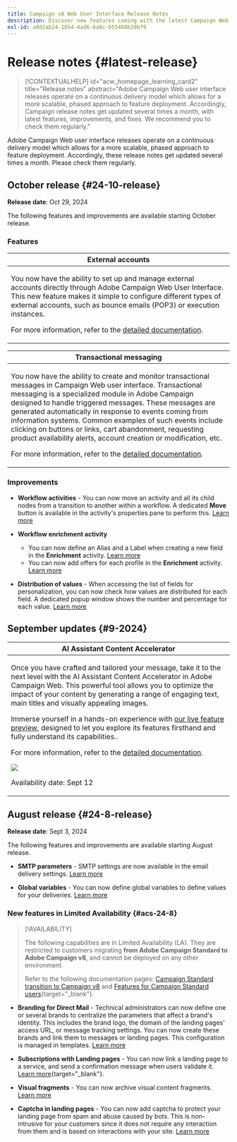 ```yaml
---
title: Campaign v8 Web User Interface Release Notes
description: Discover new features coming with the latest Campaign Web User Interface release
exl-id: a0d2ab24-1854-4ad6-8a8c-b55488b20bf9
---
```

# Release notes {#latest-release}

>[!CONTEXTUALHELP]
>id="acw_homepage_learning_card2"
>title="Release notes"
>abstract="Adobe Campaign Web user interface releases operate on a continuous delivery model which allows for a more scalable, phased approach to feature deployment. Accordingly, Campaign release notes get updated several times a month, with latest features, improvements, and fixes. We recommend you to check them regularly."

Adobe Campaign Web user interface releases operate on a continuous delivery model which allows for a more scalable, phased approach to feature deployment. Accordingly, these release notes get updated several times a month. Please check them regularly.

## October release {#24-10-release}

**Release date**: Oct 29, 2024

The following features and improvements are available starting October release.

### Features

<table>
<thead>
<tr>
<th><strong>External accounts</strong><br/></th>
</tr>
</thead>
<tbody>
<tr>
<td>
<p>You now have the ability to set up and manage external accounts directly through Adobe Campaign Web User Interface. This new feature makes it simple to configure different types of external accounts, such as bounce emails (POP3) or execution instances.</p>
<p>For more information, refer to the <a href="../administration/external-account.md">detailed documentation</a>.</p>
</td>
</tr>
</tbody>
</table>


<table>
<thead>
<tr>
<th><strong>Transactional messaging</strong><br/></th>
</tr>
</thead>
<tbody>
<tr>
<td>
<p>You now have the ability to create and monitor transactional messages in Campaign Web user interface. Transactional messaging is a specialized module in Adobe Campaign designed to handle triggered messages. These messages are generated automatically in response to events coming from information systems. Common examples of such events include clicking on buttons or links, cart abandonment, requesting product availability alerts, account creation or modification, etc.</p>
<p>For more information, refer to the <a href="../transactional-messaging/transactional.md">detailed documentation</a>.</p>
</td>
</tr>
</tbody>
</table>

<!--table>
<thead>
<tr>
<th><strong>External deliveries</strong><br/></th>
</tr>
</thead>
<tbody>
<tr>
<td>
<p>You can now define External deliveries, and External delivery templates, in Campaign web user interface. With this mode, messages are generated in an input file which can be shared with your external provider. The External delivery mode is the default mode for the direct mail channel.</p>
</td>
</tr>
</tbody>
</table-->


### Improvements

* **Workflow activities** - You can now move an activity and all its child nodes from a transition to another within a workflow. A dedicated **Move** button is available in the activity's properties pane to perform this. [Learn more](../workflows/orchestrate-activities.md#move)

* **Workflow enrichment activity**

    * You can now define an Alias and a Label when creating a new field in the **Enrichment** activity. [Learn more](../workflows/activities/enrichment.md#collection-settings)
    * You can now add offers for each profile in the **Enrichment** activity. [Learn more](../workflows/activities/enrichment.md##add-offers)

* **Distribution of values** - When accessing the list of fields for personalization, you can now check how values are distributed for each field. A dedicated popup window shows the number and percentage for each value. [Learn more](../query/build-query.md#distribution-values-query)


## September updates {#9-2024}

<table>
<thead>
<tr>
<th><strong>AI Assistant Content Accelerator</strong><br/></th>
</tr>
</thead>
<tbody>
<tr>
<td>
<p>Once you have crafted and tailored your message, take it to the next level with the AI Assistant Content Accelerator in Adobe Campaign Web. This powerful tool allows you to optimize the impact of your content by generating a range of engaging text, main titles and visually appealing images.</p>
<p>Immerse yourself in a hands-on experience with <a href="https://experienceleague.adobe.com/en/apps/journey-optimizer/ai-assistant-content-accelerator">our live feature preview</a>, designed to let you explore its features firsthand and fully understand its capabilities.</a>.</p>
<p>For more information, refer to the <a href="../email/generative-gs.md">detailed documentation</a>.</p>
<img src="assets/do-not-localize/ai-content-webui.gif"/>
<p>Availability date: Sept 12</p>
</td>
</tr>
</tbody>
</table>

## August release {#24-8-release}

**Release date**: Sept 3, 2024

The following features and improvements are available starting August release.

* **SMTP parameters** - SMTP settings are now available in the email delivery settings. [Learn more](../advanced-settings/delivery-settings.md#smtp)

* **Global variables** - You can now define global variables to define values for your deliveries. [Learn more](../advanced-settings/delivery-settings.md#variables-delivery)

### New features in Limited Availability {#acs-24-8}

>[!AVAILABILITY]
>
>The following capabilities are in Limited Availability (LA). They are restricted to customers migrating **from Adobe Campaign Standard to Adobe Campaign v8**, and cannot be deployed on any other environment.
>
>Refer to the following documentation pages: [Campaign Standard transition to Campaign v8](../rn/acs-migration.md) and [Features for Campaign Standard users](https://experienceleague.adobe.com/docs/experience-cloud/campaign/campaign-standard-migration-home.html){target="_blank"}.

* **Branding for Direct Mail** - Technical administrators can now define one or several brands to centralize the parameters that affect a brand's identity. This includes the brand logo, the domain of the landing pages' access URL, or message tracking settings. You can now create these brands and link them to messages or landing pages. This configuration is managed in templates. [Learn more](https://experienceleague.adobe.com/en/docs/experience-cloud/campaign/branding/branding-assign)

* **Subscriptions with Landing pages** - You can now link a landing page to a service, and send a confirmation message when users validate it. [Learn more](../landing-pages/lp-content.md#lp-message){target="_blank"}.

* **Visual fragments** - You can now archive visual content fragments. [Learn more](../content/create-fragment.md#archive)

* **Captcha in landing pages** - You can now add captcha to protect your landing page from spam and abuse caused by bots. This is non-intrusive for your customers since it does not require any interaction from them and is based on interactions with your site. [Learn more](../landing-pages/create-lp.md#captcha)

<!--
* **Rest APIs** - As a Campaign Standard migrated user, you can now use Rest APIs to work with transactional messages. [Read more](https://experienceleague.adobe.com/docs/experience-cloud/campaign/apis/get-started-apis.html){target="_blank"}.-->

